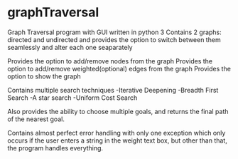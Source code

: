 # graphTraversal
Graph Traversal program with GUI written in python 3
Contains 2 graphs: directed and undirected and provides the option to switch between them seamlessly and alter each one seaparately

Provides the option to add/remove nodes from the graph
Provides the option to add/remove weighted(optional) edges from the graph 
Provides the option to show the graph

Contains multiple search techniques
-Iterative Deepening
-Breadth First Search
-A star search
-Uniform Cost Search

Also provides the ability to choose multiple goals, and returns the final path of the nearest goal.

Contains almost perfect error handling with only one exception which only occurs if the user enters a string in the weight text box,
but other than that, the program handles everything.
